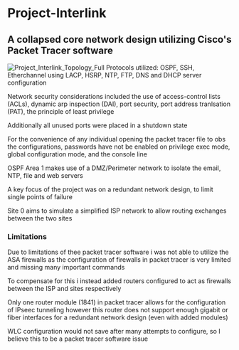 # Project-Interlink
## **A collapsed core network design utilizing Cisco's Packet Tracer software**
![Project_Interlink_Topology_Full](https://github.com/NowlinB/Project-Interlink/assets/38094031/610e1c57-3300-4302-bdb3-900db980063f)
Protocols utilized: OSPF, SSH, Etherchannel using LACP, HSRP, NTP, FTP, DNS and DHCP server configuration

Network security considerations included the use of access-control lists (ACLs), dynamic arp inspection (DAI), port security, port address tranlsation (PAT), the principle of least privilege

Additionally all unused ports were placed in a shutdown state

For the convenience of any individual opening the packet tracer file to obs the configurations, passwords have not be enabled on privilege exec mode, global configuration mode, and the console line

OSPF Area 1 makes use of a DMZ/Perimeter network to isolate the email, NTP, file and web servers

A key focus of the project was on a redundant network design, to limit single points of failure

Site 0 aims to simulate a simplified ISP network to allow routing exchanges between the two sites
### Limitations
Due to limitations of thee packet tracer software i was not able to utilize the ASA firewalls as the configuration of firewalls in packet tracer is very limited and missing many important commands 

To compensate for this i instead added routers configured to act as firewalls between the ISP and sites respectively

Only one router module (1841) in packet tracer allows for the configuration of IPseec tunneling however this router does not support enough gigabit or fiber interfaces for a redundant network design (even with added modules)

WLC configuration would not save after many attempts to configure, so I believe this to be a packet tracer software issue

